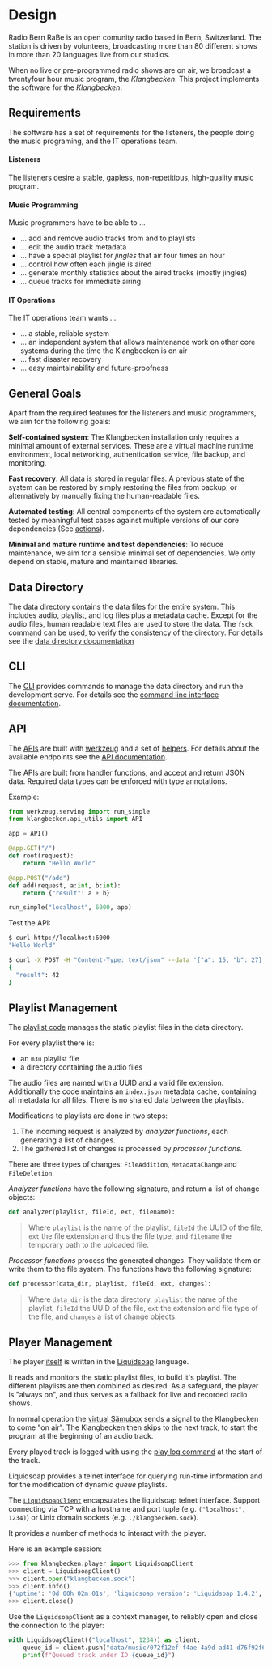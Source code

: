 # Design

Radio Bern RaBe is an open comunity radio based in Bern, Switzerland.  The station is driven by volunteers, broadcasting more than 80 different shows in more than 20 languages live from our studios.

When no live or pre-programmed radio shows are on air, we broadcast a twentyfour hour music program, the _Klangbecken_. This project implements the software for the _Klangbecken_.


## Requirements

The software has a set of requirements for the listeners, the people doing the music programing, and the IT operations team.

#### Listeners

The listeners desire a stable, gapless, non-repetitious, high-quality music program.

#### Music Programming

Music programmers have to be able to ...

* ... add and remove audio tracks from and to playlists
* ... edit the audio track metadata
* ... have a special playlist for _jingles_ that air four times an hour
* ... control how often each jingle is aired
* ... generate monthly statistics about the aired tracks (mostly jingles)
* ... queue tracks for immediate airing

#### IT Operations

The IT operations team wants ...
 * ... a stable, reliable system
 * ... an independent system that allows maintenance work on other core systems during the time the Klangbecken is on air
 * ... fast disaster recovery
 * ... easy maintainability and future-proofness


## General Goals

Apart from the required features for the listeners and music programmers, we aim for the following goals:

**Self-contained system**: The Klangbecken installation only requires a minimal amount of external services. These are a virtual machine runtime environment, local networking, authentication service, file backup, and monitoring.

**Fast recovery**: All data is stored in regular files. A previous state of the system can be restored by simply restoring the files from backup, or alternatively by manually fixing the human-readable files.

**Automated testing**: All central components of the system are automatically tested by meaningful test cases against multiple versions of our core dependencies (See [actions](https://github.com/radiorabe/klangbecken/actions)).

**Minimal and mature runtime and test dependencies**: To reduce maintenance, we aim for a sensible minimal set of dependencies. We only depend on stable, mature and maintained libraries.


## Data Directory

The data directory contains the data files for the entire system. This includes audio, playlist, and log files plus a metadata cache.  Except for the audio files, human readable text files are used to store the data.  The `fsck` command can be used, to verify the consistency of the directory. For details see the [data directory documentation](data-dir.md)


## CLI

The [CLI](../klangbecken/cli.py) provides commands to manage the data directory and run the development serve. For details see the [command line interface documentation](cli.md).


## API

The [APIs](../klangbecken/api.py) are built with [werkzeug](https://werkzeug.palletsprojects.com/) and a set of [helpers](../klangbecken/api_utils.py). For details about the available endpoints see the [API documentation](api.md).

The APIs are built from handler functions, and accept and return JSON data.  Required data types can be enforced with type annotations.

Example:
```python
from werkzeug.serving import run_simple
from klangbecken.api_utils import API

app = API()

@app.GET("/")
def root(request):
    return "Hello World"

@app.POST("/add")
def add(request, a:int, b:int):
    return {"result": a + b}

run_simple("localhost", 6000, app)
```

Test the API:
```bash
$ curl http://localhost:6000
"Hello World"

$ curl -X POST -H "Content-Type: text/json" --data '{"a": 15, "b": 27}' http://localhost:6000/add
{
  "result": 42
}
```


## Playlist Management

The [playlist code](../klangbecken/api.py) manages the static playlist files in the data directory.

For every playlist there is:
* an `m3u` playlist file
* a directory containing the audio files

The audio files are named with a UUID and a valid file extension. Additionally the code maintains an `index.json` metadata cache, containing all metadata for all files. There is no shared data between the playlists.

Modifications to playlists are done in two steps:
1. The incoming request is analyzed by _analyzer functions_, each generating a list of changes.
2. The gathered list of changes is processed by _processor functions_.

There are three types of changes: `FileAddition`, `MetadataChange` and `FileDeletion`.

_Analyzer functions_ have the following signature, and return a list of change objects:
```python
def analyzer(playlist, fileId, ext, filename):
```
> Where `playlist` is the name of the playlist, `fileId` the UUID of the file, `ext` the file extension and thus the file type, and `filename` the temporary path to the uploaded file.

_Processor functions_ process the generated changes. They validate them or write them to the file system. The functions have the following signature:
```python
def processor(data_dir, playlist, fileId, ext, changes):
```
> Where `data_dir` is the data directory, `playlist` the name of the playlist, `fileId` the UUID of the file, `ext` the extension and file type of the file, and `changes` a list of change objects.


## Player Management

The player [itself](../klangbecken.liq) is written in the [Liquidsoap](https://www.liquidsoap.info/) language.

It reads and monitors the static playlist files, to build it's playlist. The different playlists are then combined as desired. As a safeguard, the player is "always on", and thus serves as a fallback for live and recorded radio shows.

In normal operation the [virtual Sämubox](https://github.com/radiorabe/virtual-saemubox) sends a signal to the Klangbecken to come "on air". The Klangbecken then skips to the next track, to start the program at the beginning of an audio track.

Every played track is logged with using the [play log command](cli.md) at the start of the track.

Liquidsoap provides a telnet interface for querying run-time information and for the modification of dynamic _queue_ playlists.

The [`LiquidsoapClient`](../klangbecken/player.py) encapsulates the liquidsoap telnet interface. Support connecting via TCP with a hostname and port tuple (e.g. `("localhost", 1234)`) or Unix domain sockets (e.g. `./klangbecken.sock`).

It provides a number of methods to interact with the player.

Here is an example session:
```python
>>> from klangbecken.player import LiquidsoapClient
>>> client = LiquidsoapClient()
>>> client.open("klangbecken.sock")
>>> client.info()
{'uptime': '0d 00h 02m 01s', 'liquidsoap_version': 'Liquidsoap 1.4.2', 'api_version': '0.0.13', 'music': '3f712a86-cd57-478f-b3c1-a9a80ceb281f', 'classics': '072f12ef-f4ae-4a9d-ad41-d76f92f6931b', 'jingles': '003ef755-4a82-40b5-b751-d124b85d62a6', 'on_air': {}, 'queue': ''}
>>> client.close()
```

Use the `LiquidsoapClient` as a context manager, to reliably open and close the connection to the player:

```python
with LiquidsoapClient(("localhost", 1234)) as client:
    queue_id = client.push("data/music/072f12ef-f4ae-4a9d-ad41-d76f92f6931b.mp3")
    print(f"Queued track under ID {queue_id}")
```
